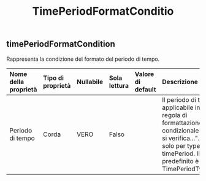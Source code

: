 ﻿---
title: TimePeriodFormatConditio
second_title: Aspose.Cells Cloud Documen
type: docs
url: /it/specification/model/timeperiodformatcondition/
description: "Aspose.Cells Specifica del modello cloud: TimePeriodFormatCondition. Gestisci facilmente Excel e altri fogli di calcolo con funzionalità come apertura, generazione, modifica, divisione, unione, confronto e conversione"
kwords: Excel, Office, Foglio di calcolo, Cloud REST API, TimePeriodFormatCondition
weight: 50
---
## **timePeriodFormatCondition**

 Rappresenta la condizione del formato del periodo di tempo.

| Nome della proprietà| Tipo di proprietà| Nullabile| Sola lettura| Valore di default| Descrizione|
|:- |:- |:- |:- |:- |:- |
| Periodo di tempo| Corda| VERO| Falso|| Il periodo di tempo applicabile in una regola di formattazione condizionale "data che si verifica...". Valido solo per type = timePeriod. Il valore predefinito è TimePeriodType.Today|

